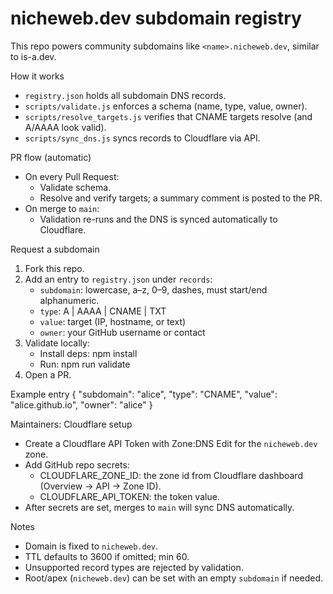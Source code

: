 # nicheweb.dev subdomain registry

This repo powers community subdomains like `<name>.nicheweb.dev`, similar to is-a.dev.

How it works
- `registry.json` holds all subdomain DNS records.
- `scripts/validate.js` enforces a schema (name, type, value, owner).
- `scripts/resolve_targets.js` verifies that CNAME targets resolve (and A/AAAA look valid).
- `scripts/sync_dns.js` syncs records to Cloudflare via API.

PR flow (automatic)
- On every Pull Request:
  - Validate schema.
  - Resolve and verify targets; a summary comment is posted to the PR.
- On merge to `main`:
  - Validation re-runs and the DNS is synced automatically to Cloudflare.

Request a subdomain
1) Fork this repo.
2) Add an entry to `registry.json` under `records`:
   - `subdomain`: lowercase, a–z, 0–9, dashes, must start/end alphanumeric.
   - `type`: A | AAAA | CNAME | TXT
   - `value`: target (IP, hostname, or text)
   - `owner`: your GitHub username or contact
3) Validate locally:
   - Install deps: npm install
   - Run: npm run validate
4) Open a PR.

Example entry
{
  "subdomain": "alice",
  "type": "CNAME",
  "value": "alice.github.io",
  "owner": "alice"
}

Maintainers: Cloudflare setup
- Create a Cloudflare API Token with Zone:DNS Edit for the `nicheweb.dev` zone.
- Add GitHub repo secrets:
  - CLOUDFLARE_ZONE_ID: the zone id from Cloudflare dashboard (Overview -> API -> Zone ID).
  - CLOUDFLARE_API_TOKEN: the token value.
- After secrets are set, merges to `main` will sync DNS automatically.

Notes
- Domain is fixed to `nicheweb.dev`.
- TTL defaults to 3600 if omitted; min 60.
- Unsupported record types are rejected by validation.
- Root/apex (`nicheweb.dev`) can be set with an empty `subdomain` if needed.